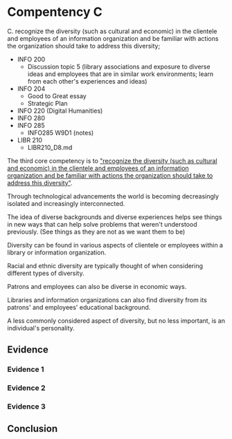 # Compentency C

C. recognize the diversity (such as cultural and economic) in the clientele and employees of an information organization and be familiar with actions the organization should take to address this diversity;

- INFO 200
    - Discussion topic 5 (library associations and exposure to diverse ideas and employees that are in similar work environments; learn from each other's experiences and ideas)
- INFO 204
    - Good to Great essay
    - Strategic Plan
- INFO 220 (Digital Humanities)
- INFO 280
- INFO 285
    - INFO285 W9D1 (notes)
- LIBR 210
    - LIBR210\_D8.md


The third core competency is to ["recognize the diversity (such as cultural and economic) in the clientele and employees of an information organization and be familiar with actions the organization should take to address this diversity"](http://ischool.sjsu.edu/current-students/courses/core-competencies).

Through technological advancements the world is becoming decreasingly isolated and increasingly interconnected.

The idea of diverse backgrounds and diverse experiences helps see things in new ways that can help solve problems that weren't understood previously. (See things as they are not as we want them to be)  

Diversity can be found in various aspects of clientele or employees within a library or information organization. 

Racial and ethnic diversity are typically thought of when considering different types of diversity. 

Patrons and employees can also be diverse in economic ways.

Libraries and information organizations can also find diversity from its patrons' and employees' educational background. 

A less commonly considered aspect of diversity, but no less important, is an individual's personality. 

## Evidence

### Evidence 1

### Evidence 2

### Evidence 3

## Conclusion

